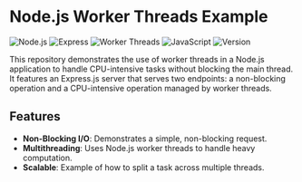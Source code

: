 # Node.js Worker Threads Example
![Node.js](https://img.shields.io/badge/Node.js-Backend-green)
![Express](https://img.shields.io/badge/Express-Web%20Framework-blue)
![Worker Threads](https://img.shields.io/badge/Worker%20Threads-Multithreading-red)
![JavaScript](https://img.shields.io/badge/JavaScript-ES6+-yellow)
![Version](https://img.shields.io/badge/Version-1.0.0-orange)

This repository demonstrates the use of worker threads in a Node.js application to handle CPU-intensive tasks without blocking the main thread. It features an Express.js server that serves two endpoints: a non-blocking operation and a CPU-intensive operation managed by worker threads.


## Features

- **Non-Blocking I/O**: Demonstrates a simple, non-blocking request.
- **Multithreading**: Uses Node.js worker threads to handle heavy computation.
- **Scalable**: Example of how to split a task across multiple threads.
